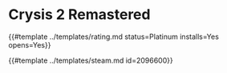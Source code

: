# Crysis 2 Remastered
<!-- script:Aliases [] -->

{{#template ../templates/rating.md status=Platinum installs=Yes opens=Yes}}

{{#template ../templates/steam.md id=2096600}}
